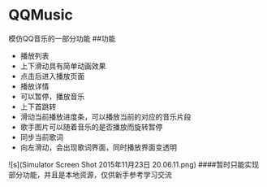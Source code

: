 # QQMusic
模仿QQ音乐的一部分功能
##功能
- 播放列表
 - 上下滑动具有简单动画效果
 - 点击后进入播放页面
- 播放详情
 - 可以暂停，播放音乐
 - 上下首跳转
 - 滑动当前播放进度条，可以播放当前的对应的音乐片段
 - 歌手图片可以随着音乐的是否播放而旋转暂停
 - 同步当前歌词
 - 向左滑动，会出现歌词界面，同时播放界面变透明

![s](Simulator Screen Shot 2015年11月23日 20.06.11.png)
####暂时只能实现部分功能，并且是本地资源，仅供新手参考学习交流
